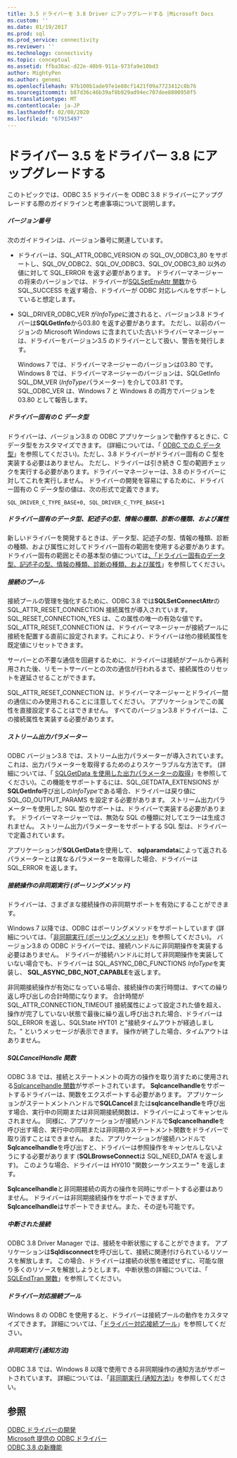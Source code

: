 ```yaml
---
title: 3.5 ドライバーを 3.8 Driver にアップグレードする |Microsoft Docs
ms.custom: ''
ms.date: 01/19/2017
ms.prod: sql
ms.prod_service: connectivity
ms.reviewer: ''
ms.technology: connectivity
ms.topic: conceptual
ms.assetid: ffba36ac-d22e-40b9-911a-973fa9e10bd3
author: MightyPen
ms.author: genemi
ms.openlocfilehash: 97b100b1ade97e1e88cf1421f09a7723412c8b76
ms.sourcegitcommit: b87d36c46b39af8b929ad94ec707dee8800950f5
ms.translationtype: MT
ms.contentlocale: ja-JP
ms.lasthandoff: 02/08/2020
ms.locfileid: "67915497"
---
```

# <a name="upgrading-a-35-driver-to-a-38-driver"></a>ドライバー 3.5 をドライバー 3.8 にアップグレードする
このトピックでは、ODBC 3.5 ドライバーを ODBC 3.8 ドライバーにアップグレードする際のガイドラインと考慮事項について説明します。  
  
##### <a name="version-numbers"></a>バージョン番号  
 次のガイドラインは、バージョン番号に関連しています。  
  
-   ドライバーは、SQL_ATTR_ODBC_VERSION の SQL_OV_ODBC3_80 をサポートし、SQL_OV_ODBC2、SQL_OV_ODBC3、SQL_OV_ODBC3_80 以外の値に対して SQL_ERROR を返す必要があります。 ドライバーマネージャーの将来のバージョンでは、ドライバーが[SQLSetEnvAttr 関数](../../../odbc/reference/syntax/sqlsetenvattr-function.md)から SQL_SUCCESS を返す場合、ドライバーが ODBC 対応レベルをサポートしていると想定します。  
  
-   SQL_DRIVER_ODBC_VER が*InfoType*に渡されると、バージョン3.8 ドライバーは**SQLGetInfo**から03.80 を返す必要があります。 ただし、以前のバージョンの Microsoft Windows に含まれていた古いドライバーマネージャーは、ドライバーをバージョン3.5 のドライバーとして扱い、警告を発行します。  
  
     Windows 7 では、ドライバーマネージャーのバージョンは03.80 です。 Windows 8 では、ドライバーマネージャーのバージョンは、SQLGetInfo SQL_DM_VER (*InfoType*パラメーター) を介して03.81 です。 SQL_ODBC_VER は、Windows 7 と Windows 8 の両方でバージョンを03.80 として報告します。  
  
##### <a name="driver-specific-c-data-types"></a>ドライバー固有の C データ型  
 ドライバーは、バージョン3.8 の ODBC アプリケーションで動作するときに、C データ型をカスタマイズできます。 (詳細については、「 [ODBC での C データ型](../../../odbc/reference/develop-app/c-data-types-in-odbc.md)」を参照してください)。ただし、3.8 ドライバーがドライバー固有の C 型を実装する必要はありません。 ただし、ドライバーは引き続き C 型の範囲チェックを実行する必要があります。ドライバーマネージャーは、3.8 のドライバーに対してこれを実行しません。 ドライバーの開発を容易にするために、ドライバー固有の C データ型の値は、次の形式で定義できます。  
  
```  
SQL_DRIVER_C_TYPE_BASE+0, SQL_DRIVER_C_TYPE_BASE+1  
```  
  
##### <a name="driver-specific-data-types-descriptor-types-information-types-diagnostic-types-and-attributes"></a>ドライバー固有のデータ型、記述子の型、情報の種類、診断の種類、および属性  
 新しいドライバーを開発するときは、データ型、記述子の型、情報の種類、診断の種類、および属性に対してドライバー固有の範囲を使用する必要があります。 ドライバー固有の範囲とその基本型の値については[、「ドライバー固有のデータ型、記述子の型、情報の種類、診断の種類、および属性](../../../odbc/reference/develop-app/driver-specific-data-types-descriptor-information-diagnostic.md)」を参照してください。  
  
##### <a name="connection-pooling"></a>接続のプール  
 接続プールの管理を強化するために、ODBC 3.8 では**SQLSetConnectAttr**の SQL_ATTR_RESET_CONNECTION 接続属性が導入されています。 SQL_RESET_CONNECTION_YES は、この属性の唯一の有効な値です。 SQL_ATTR_RESET_CONNECTION は、ドライバーマネージャーが接続プールに接続を配置する直前に設定されます。これにより、ドライバーは他の接続属性を既定値にリセットできます。  
  
 サーバーとの不要な通信を回避するために、ドライバーは接続がプールから再利用された後、リモートサーバーとの次の通信が行われるまで、接続属性のリセットを遅延させることができます。  
  
 SQL_ATTR_RESET_CONNECTION は、ドライバーマネージャーとドライバー間の通信にのみ使用されることに注意してください。 アプリケーションでこの属性を直接設定することはできません。 すべてのバージョン3.8 ドライバーは、この接続属性を実装する必要があります。  
  
##### <a name="streamed-output-parameters"></a>ストリーム出力パラメーター  
 ODBC バージョン3.8 では、ストリーム出力パラメーターが導入されています。これは、出力パラメーターを取得するためのよりスケーラブルな方法です。 (詳細については、「 [SQLGetData を使用した出力パラメーターの取得](../../../odbc/reference/develop-app/retrieving-output-parameters-using-sqlgetdata.md)」を参照してください)。この機能をサポートするには、SQL_GETDATA_EXTENSIONS が**SQLGetInfo**呼び出しの*InfoType*である場合、ドライバーは戻り値に SQL_GD_OUTPUT_PARAMS を設定する必要があります。 ストリーム出力パラメーターを使用した SQL 型のサポートは、ドライバーで実装する必要があります。 ドライバーマネージャーでは、無効な SQL の種類に対してエラーは生成されません。 ストリーム出力パラメーターをサポートする SQL 型は、ドライバーで定義されています。  
  
 アプリケーションが**SQLGetData**を使用して、 **sqlparamdata**によって返されるパラメーターとは異なるパラメーターを取得した場合、ドライバーは SQL_ERROR を返します。  
  
##### <a name="asynchronous-execution-for-connection-operations-polling-method"></a>接続操作の非同期実行 (ポーリングメソッド)  
 ドライバーは、さまざまな接続操作の非同期サポートを有効にすることができます。  
  
 Windows 7 以降では、ODBC はポーリングメソッドをサポートしています (詳細については、「[非同期実行 (ポーリングメソッド)](../../../odbc/reference/develop-app/asynchronous-execution-polling-method.md)」を参照してください)。 バージョン3.8 の ODBC ドライバーでは、接続ハンドルに非同期操作を実装する必要はありません。 ドライバーが接続ハンドルに対して非同期操作を実装していない場合でも、ドライバーは SQL_ASYNC_DBC_FUNCTIONS *InfoType*を実装し、 **SQL_ASYNC_DBC_NOT_CAPABLE**を返します。  
  
 非同期接続操作が有効になっている場合、接続操作の実行時間は、すべての繰り返し呼び出しの合計時間になります。 合計時間が SQL_ATTR_CONNECTION_TIMEOUT 接続属性によって設定された値を超え、操作が完了していない状態で最後に繰り返し呼び出された場合、ドライバーは SQL_ERROR を返し、SQLState HYT01 と"接続タイムアウトが経過しました。" というメッセージが表示できます。 操作が終了した場合、タイムアウトはありません。  
  
##### <a name="sqlcancelhandle-function"></a>SQLCancelHandle 関数  
 ODBC 3.8 では、接続とステートメントの両方の操作を取り消すために使用される[Sqlcancelhandle 関数](../../../odbc/reference/syntax/sqlcancelhandle-function.md)がサポートされています。 **Sqlcancelhandle**をサポートするドライバーは、関数をエクスポートする必要があります。 アプリケーションがステートメントハンドルで**SQLCancel**または**sqlcancelhandle**を呼び出す場合、実行中の同期または非同期接続関数は、ドライバーによってキャンセルされません。 同様に、アプリケーションが接続ハンドルで**Sqlcancelhandle**を呼び出す場合、実行中の同期または非同期のステートメント関数をドライバーで取り消すことはできません。 また、アプリケーションが接続ハンドルで**Sqlcancelhandle**を呼び出すと、ドライバーは参照操作をキャンセルしないようにする必要があります (**SQLBrowseConnect**は SQL_NEED_DATA を返します)。 このような場合、ドライバーは HY010 "関数シーケンスエラー" を返します。  
  
 **Sqlcancelhandle**と非同期接続の両方の操作を同時にサポートする必要はありません。 ドライバーは非同期接続操作をサポートできますが、 **Sqlcancelhandle**はサポートできません。また、その逆も可能です。  
  
##### <a name="suspended-connections"></a>中断された接続  
 ODBC 3.8 Driver Manager では、接続を中断状態にすることができます。 アプリケーションは**Sqldisconnect**を呼び出して、接続に関連付けられているリソースを解放します。 この場合、ドライバーは接続の状態を確認せずに、可能な限り多くのリソースを解放しようとします。 中断状態の詳細については、「 [SQLEndTran 関数](../../../odbc/reference/syntax/sqlendtran-function.md)」を参照してください。  
  
##### <a name="driver-aware-connection-pooling"></a>ドライバー対応接続プール  
 Windows 8 の ODBC を使用すると、ドライバーは接続プールの動作をカスタマイズできます。 詳細については、「[ドライバー対応接続プール](../../../odbc/reference/develop-app/driver-aware-connection-pooling.md)」を参照してください。  
  
##### <a name="asynchronous-execution-notification-method"></a>非同期実行 (通知方法)  
 ODBC 3.8 では、Windows 8 以降で使用できる非同期操作の通知方法がサポートされています。 詳細については、「[非同期実行 (通知方法)](../../../odbc/reference/develop-app/asynchronous-execution-notification-method.md)」を参照してください。  
  
## <a name="see-also"></a>参照  
 [ODBC ドライバーの開発](../../../odbc/reference/develop-driver/developing-an-odbc-driver.md)   
 [Microsoft 提供の ODBC ドライバー](../../../odbc/microsoft/microsoft-supplied-odbc-drivers.md)   
 [ODBC 3.8 の新機能](../../../odbc/reference/what-s-new-in-odbc-3-8.md)
